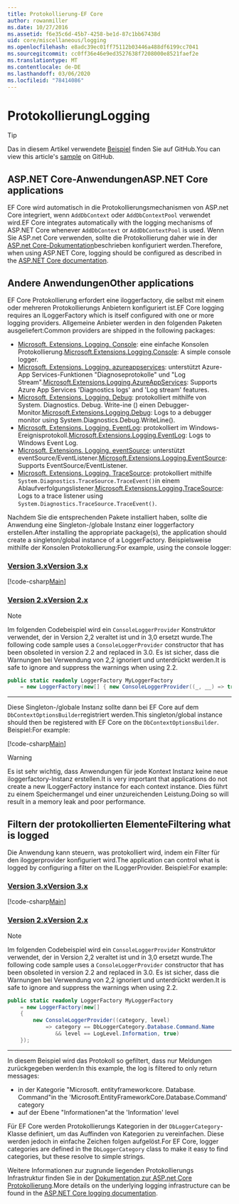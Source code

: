 ```yaml
---
title: Protokollierung-EF Core
author: rowanmiller
ms.date: 10/27/2016
ms.assetid: f6e35c6d-45b7-4258-be1d-87c1bb67438d
uid: core/miscellaneous/logging
ms.openlocfilehash: e8adc39ec01ff75112b03446a488df6199cc7041
ms.sourcegitcommit: cc0ff36e46e9ed3527638f7208000e8521faef2e
ms.translationtype: MT
ms.contentlocale: de-DE
ms.lasthandoff: 03/06/2020
ms.locfileid: "78414086"
---
```

# <a name="logging"></a><span data-ttu-id="6cbe0-102">Protokollierung</span><span class="sxs-lookup"><span data-stu-id="6cbe0-102">Logging</span></span>

> [!TIP]  
> <span data-ttu-id="6cbe0-103">Das in diesem Artikel verwendete [Beispiel](https://github.com/dotnet/EntityFramework.Docs/tree/master/samples/core/Miscellaneous/Logging) finden Sie auf GitHub.</span><span class="sxs-lookup"><span data-stu-id="6cbe0-103">You can view this article's [sample](https://github.com/dotnet/EntityFramework.Docs/tree/master/samples/core/Miscellaneous/Logging) on GitHub.</span></span>

## <a name="aspnet-core-applications"></a><span data-ttu-id="6cbe0-104">ASP.NET Core-Anwendungen</span><span class="sxs-lookup"><span data-stu-id="6cbe0-104">ASP.NET Core applications</span></span>

<span data-ttu-id="6cbe0-105">EF Core wird automatisch in die Protokollierungsmechanismen von ASP.net Core integriert, wenn `AddDbContext` oder `AddDbContextPool` verwendet wird.</span><span class="sxs-lookup"><span data-stu-id="6cbe0-105">EF Core integrates automatically with the logging mechanisms of ASP.NET Core whenever `AddDbContext` or `AddDbContextPool` is used.</span></span> <span data-ttu-id="6cbe0-106">Wenn Sie ASP.net Core verwenden, sollte die Protokollierung daher wie in der [ASP.net Core-Dokumentation](https://docs.microsoft.com/aspnet/core/fundamentals/logging?tabs=aspnetcore2x)beschrieben konfiguriert werden.</span><span class="sxs-lookup"><span data-stu-id="6cbe0-106">Therefore, when using ASP.NET Core, logging should be configured as described in the [ASP.NET Core documentation](https://docs.microsoft.com/aspnet/core/fundamentals/logging?tabs=aspnetcore2x).</span></span>

## <a name="other-applications"></a><span data-ttu-id="6cbe0-107">Andere Anwendungen</span><span class="sxs-lookup"><span data-stu-id="6cbe0-107">Other applications</span></span>

<span data-ttu-id="6cbe0-108">EF Core Protokollierung erfordert eine iloggerfactory, die selbst mit einem oder mehreren Protokollierungs Anbietern konfiguriert ist.</span><span class="sxs-lookup"><span data-stu-id="6cbe0-108">EF Core logging requires an ILoggerFactory which is itself configured with one or more logging providers.</span></span> <span data-ttu-id="6cbe0-109">Allgemeine Anbieter werden in den folgenden Paketen ausgeliefert:</span><span class="sxs-lookup"><span data-stu-id="6cbe0-109">Common providers are shipped in the following packages:</span></span>

* <span data-ttu-id="6cbe0-110">[Microsoft. Extensions. Logging. Console](https://www.nuget.org/packages/Microsoft.Extensions.Logging.Console/): eine einfache Konsolen Protokollierung.</span><span class="sxs-lookup"><span data-stu-id="6cbe0-110">[Microsoft.Extensions.Logging.Console](https://www.nuget.org/packages/Microsoft.Extensions.Logging.Console/): A simple console logger.</span></span>
* <span data-ttu-id="6cbe0-111">[Microsoft. Extensions. Logging. azureappservices](https://www.nuget.org/packages/Microsoft.Extensions.Logging.AzureAppServices/): unterstützt Azure-App Services-Funktionen "Diagnoseprotokolle" und "Log Stream".</span><span class="sxs-lookup"><span data-stu-id="6cbe0-111">[Microsoft.Extensions.Logging.AzureAppServices](https://www.nuget.org/packages/Microsoft.Extensions.Logging.AzureAppServices/): Supports Azure App Services 'Diagnostics logs' and 'Log stream' features.</span></span>
* <span data-ttu-id="6cbe0-112">[Microsoft. Extensions. Logging. Debug](https://www.nuget.org/packages/Microsoft.Extensions.Logging.Debug/): protokolliert mithilfe von System. Diagnostics. Debug. Write-ine () einen Debugger-Monitor.</span><span class="sxs-lookup"><span data-stu-id="6cbe0-112">[Microsoft.Extensions.Logging.Debug](https://www.nuget.org/packages/Microsoft.Extensions.Logging.Debug/): Logs to a debugger monitor using System.Diagnostics.Debug.WriteLine().</span></span>
* <span data-ttu-id="6cbe0-113">[Microsoft. Extensions. Logging. EventLog](https://www.nuget.org/packages/Microsoft.Extensions.Logging.EventLog/): protokolliert im Windows-Ereignisprotokoll.</span><span class="sxs-lookup"><span data-stu-id="6cbe0-113">[Microsoft.Extensions.Logging.EventLog](https://www.nuget.org/packages/Microsoft.Extensions.Logging.EventLog/): Logs to Windows Event Log.</span></span>
* <span data-ttu-id="6cbe0-114">[Microsoft. Extensions. Logging. eventSource](https://www.nuget.org/packages/Microsoft.Extensions.Logging.EventSource/): unterstützt eventSource/EventListener.</span><span class="sxs-lookup"><span data-stu-id="6cbe0-114">[Microsoft.Extensions.Logging.EventSource](https://www.nuget.org/packages/Microsoft.Extensions.Logging.EventSource/): Supports EventSource/EventListener.</span></span>
* <span data-ttu-id="6cbe0-115">[Microsoft. Extensions. Logging. TraceSource](https://www.nuget.org/packages/Microsoft.Extensions.Logging.TraceSource/): protokolliert mithilfe `System.Diagnostics.TraceSource.TraceEvent()`in einem Ablaufverfolgungslistener.</span><span class="sxs-lookup"><span data-stu-id="6cbe0-115">[Microsoft.Extensions.Logging.TraceSource](https://www.nuget.org/packages/Microsoft.Extensions.Logging.TraceSource/): Logs to a trace listener using `System.Diagnostics.TraceSource.TraceEvent()`.</span></span>

<span data-ttu-id="6cbe0-116">Nachdem Sie die entsprechenden Pakete installiert haben, sollte die Anwendung eine Singleton-/globale Instanz einer loggerfactory erstellen.</span><span class="sxs-lookup"><span data-stu-id="6cbe0-116">After installing the appropriate package(s), the application should create a singleton/global instance of a LoggerFactory.</span></span> <span data-ttu-id="6cbe0-117">Beispielsweise mithilfe der Konsolen Protokollierung:</span><span class="sxs-lookup"><span data-stu-id="6cbe0-117">For example, using the console logger:</span></span>

### <a name="version-3x"></a>[<span data-ttu-id="6cbe0-118">Version 3.x</span><span class="sxs-lookup"><span data-stu-id="6cbe0-118">Version 3.x</span></span>](#tab/v3)

[!code-csharp[Main](../../../samples/core/Miscellaneous/Logging/Logging/BloggingContext.cs#DefineLoggerFactory)]

### <a name="version-2x"></a>[<span data-ttu-id="6cbe0-119">Version 2.x</span><span class="sxs-lookup"><span data-stu-id="6cbe0-119">Version 2.x</span></span>](#tab/v2)

> [!NOTE]
> <span data-ttu-id="6cbe0-120">Im folgenden Codebeispiel wird ein `ConsoleLoggerProvider` Konstruktor verwendet, der in Version 2,2 veraltet ist und in 3,0 ersetzt wurde.</span><span class="sxs-lookup"><span data-stu-id="6cbe0-120">The following code sample uses a `ConsoleLoggerProvider` constructor that has been obsoleted in version 2.2 and replaced in 3.0.</span></span> <span data-ttu-id="6cbe0-121">Es ist sicher, dass die Warnungen bei Verwendung von 2,2 ignoriert und unterdrückt werden.</span><span class="sxs-lookup"><span data-stu-id="6cbe0-121">It is safe to ignore and suppress the warnings when using 2.2.</span></span>

``` csharp
public static readonly LoggerFactory MyLoggerFactory
    = new LoggerFactory(new[] { new ConsoleLoggerProvider((_, __) => true, true) });
```

***

<span data-ttu-id="6cbe0-122">Diese Singleton-/globale Instanz sollte dann bei EF Core auf dem `DbContextOptionsBuilder`registriert werden.</span><span class="sxs-lookup"><span data-stu-id="6cbe0-122">This singleton/global instance should then be registered with EF Core on the `DbContextOptionsBuilder`.</span></span> <span data-ttu-id="6cbe0-123">Beispiel:</span><span class="sxs-lookup"><span data-stu-id="6cbe0-123">For example:</span></span>

[!code-csharp[Main](../../../samples/core/Miscellaneous/Logging/Logging/BloggingContext.cs#RegisterLoggerFactory)]

> [!WARNING]
> <span data-ttu-id="6cbe0-124">Es ist sehr wichtig, dass Anwendungen für jede Kontext Instanz keine neue iloggerfactory-Instanz erstellen.</span><span class="sxs-lookup"><span data-stu-id="6cbe0-124">It is very important that applications do not create a new ILoggerFactory instance for each context instance.</span></span> <span data-ttu-id="6cbe0-125">Dies führt zu einem Speichermangel und einer unzureichenden Leistung.</span><span class="sxs-lookup"><span data-stu-id="6cbe0-125">Doing so will result in a memory leak and poor performance.</span></span>

## <a name="filtering-what-is-logged"></a><span data-ttu-id="6cbe0-126">Filtern der protokollierten Elemente</span><span class="sxs-lookup"><span data-stu-id="6cbe0-126">Filtering what is logged</span></span>

<span data-ttu-id="6cbe0-127">Die Anwendung kann steuern, was protokolliert wird, indem ein Filter für den iloggerprovider konfiguriert wird.</span><span class="sxs-lookup"><span data-stu-id="6cbe0-127">The application can control what is logged by configuring a filter on the ILoggerProvider.</span></span> <span data-ttu-id="6cbe0-128">Beispiel:</span><span class="sxs-lookup"><span data-stu-id="6cbe0-128">For example:</span></span>

### <a name="version-3x"></a>[<span data-ttu-id="6cbe0-129">Version 3.x</span><span class="sxs-lookup"><span data-stu-id="6cbe0-129">Version 3.x</span></span>](#tab/v3)

[!code-csharp[Main](../../../samples/core/Miscellaneous/Logging/Logging/BloggingContextWithFiltering.cs#DefineLoggerFactory)]

### <a name="version-2x"></a>[<span data-ttu-id="6cbe0-130">Version 2.x</span><span class="sxs-lookup"><span data-stu-id="6cbe0-130">Version 2.x</span></span>](#tab/v2)

> [!NOTE]
> <span data-ttu-id="6cbe0-131">Im folgenden Codebeispiel wird ein `ConsoleLoggerProvider` Konstruktor verwendet, der in Version 2,2 veraltet ist und in 3,0 ersetzt wurde.</span><span class="sxs-lookup"><span data-stu-id="6cbe0-131">The following code sample uses a `ConsoleLoggerProvider` constructor that has been obsoleted in version 2.2 and replaced in 3.0.</span></span> <span data-ttu-id="6cbe0-132">Es ist sicher, dass die Warnungen bei Verwendung von 2,2 ignoriert und unterdrückt werden.</span><span class="sxs-lookup"><span data-stu-id="6cbe0-132">It is safe to ignore and suppress the warnings when using 2.2.</span></span>

``` csharp
public static readonly LoggerFactory MyLoggerFactory
    = new LoggerFactory(new[]
    {
        new ConsoleLoggerProvider((category, level)
            => category == DbLoggerCategory.Database.Command.Name
               && level == LogLevel.Information, true)
    });
```

***

<span data-ttu-id="6cbe0-133">In diesem Beispiel wird das Protokoll so gefiltert, dass nur Meldungen zurückgegeben werden:</span><span class="sxs-lookup"><span data-stu-id="6cbe0-133">In this example, the log is filtered to only return messages:</span></span>

* <span data-ttu-id="6cbe0-134">in der Kategorie "Microsoft. entityframeworkcore. Database. Command"</span><span class="sxs-lookup"><span data-stu-id="6cbe0-134">in the 'Microsoft.EntityFrameworkCore.Database.Command' category</span></span>
* <span data-ttu-id="6cbe0-135">auf der Ebene "Informationen"</span><span class="sxs-lookup"><span data-stu-id="6cbe0-135">at the 'Information' level</span></span>

<span data-ttu-id="6cbe0-136">Für EF Core werden Protokollierungs Kategorien in der `DbLoggerCategory`-Klasse definiert, um das Auffinden von Kategorien zu vereinfachen. Diese werden jedoch in einfache Zeichen folgen aufgelöst.</span><span class="sxs-lookup"><span data-stu-id="6cbe0-136">For EF Core, logger categories are defined in the `DbLoggerCategory` class to make it easy to find categories, but these resolve to simple strings.</span></span>

<span data-ttu-id="6cbe0-137">Weitere Informationen zur zugrunde liegenden Protokollierungs Infrastruktur finden Sie in der [Dokumentation zur ASP.net Core Protokollierung](https://docs.microsoft.com/aspnet/core/fundamentals/logging?tabs=aspnetcore2x).</span><span class="sxs-lookup"><span data-stu-id="6cbe0-137">More details on the underlying logging infrastructure can be found in the [ASP.NET Core logging documentation](https://docs.microsoft.com/aspnet/core/fundamentals/logging?tabs=aspnetcore2x).</span></span>

